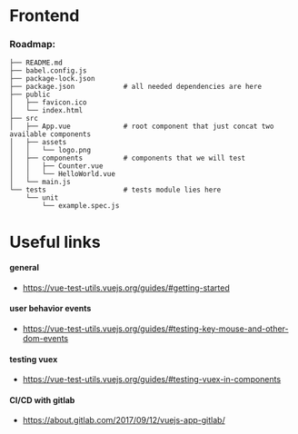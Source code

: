 # Frontend

### Roadmap:

```
├── README.md
├── babel.config.js
├── package-lock.json
├── package.json            # all needed dependencies are here
├── public
│   ├── favicon.ico
│   └── index.html
├── src
│   ├── App.vue             # root component that just concat two available components
│   ├── assets
│   │   └── logo.png
│   ├── components          # components that we will test
│   │   ├── Counter.vue
│   │   └── HelloWorld.vue
│   └── main.js
└── tests                   # tests module lies here
    └── unit
        └── example.spec.js
```

# Useful links

#### general
* https://vue-test-utils.vuejs.org/guides/#getting-started

#### user behavior events
* https://vue-test-utils.vuejs.org/guides/#testing-key-mouse-and-other-dom-events

#### testing vuex
* https://vue-test-utils.vuejs.org/guides/#testing-vuex-in-components

#### CI/CD with gitlab
* https://about.gitlab.com/2017/09/12/vuejs-app-gitlab/

